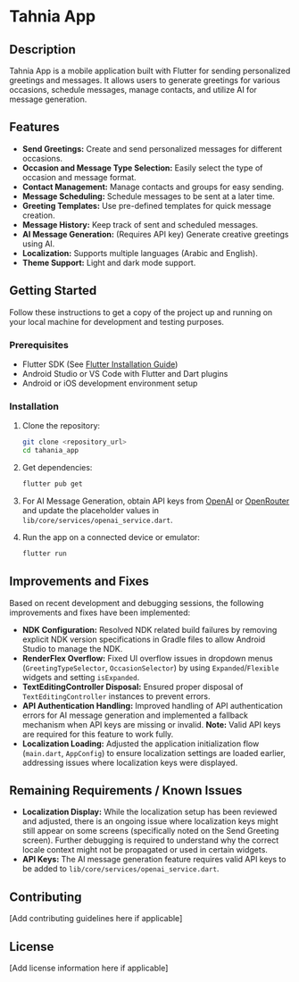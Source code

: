 # Tahnia App

## Description

Tahnia App is a mobile application built with Flutter for sending personalized greetings and messages. It allows users to generate greetings for various occasions, schedule messages, manage contacts, and utilize AI for message generation.

## Features

- **Send Greetings:** Create and send personalized messages for different occasions.
- **Occasion and Message Type Selection:** Easily select the type of occasion and message format.
- **Contact Management:** Manage contacts and groups for easy sending.
- **Message Scheduling:** Schedule messages to be sent at a later time.
- **Greeting Templates:** Use pre-defined templates for quick message creation.
- **Message History:** Keep track of sent and scheduled messages.
- **AI Message Generation:** (Requires API key) Generate creative greetings using AI.
- **Localization:** Supports multiple languages (Arabic and English).
- **Theme Support:** Light and dark mode support.

## Getting Started

Follow these instructions to get a copy of the project up and running on your local machine for development and testing purposes.

### Prerequisites

- Flutter SDK (See [Flutter Installation Guide](https://flutter.dev/docs/get-started/install))
- Android Studio or VS Code with Flutter and Dart plugins
- Android or iOS development environment setup

### Installation

1.  Clone the repository:

    ```bash
    git clone <repository_url>
    cd tahania_app
    ```

2.  Get dependencies:

    ```bash
    flutter pub get
    ```

3.  For AI Message Generation, obtain API keys from [OpenAI](https://openai.com/) or [OpenRouter](https://openrouter.ai/) and update the placeholder values in `lib/core/services/openai_service.dart`.

4.  Run the app on a connected device or emulator:

    ```bash
    flutter run
    ```

## Improvements and Fixes

Based on recent development and debugging sessions, the following improvements and fixes have been implemented:

- **NDK Configuration:** Resolved NDK related build failures by removing explicit NDK version specifications in Gradle files to allow Android Studio to manage the NDK.
- **RenderFlex Overflow:** Fixed UI overflow issues in dropdown menus (`GreetingTypeSelector`, `OccasionSelector`) by using `Expanded`/`Flexible` widgets and setting `isExpanded`.
- **TextEditingController Disposal:** Ensured proper disposal of `TextEditingController` instances to prevent errors.
- **API Authentication Handling:** Improved handling of API authentication errors for AI message generation and implemented a fallback mechanism when API keys are missing or invalid. **Note:** Valid API keys are required for this feature to work fully.
- **Localization Loading:** Adjusted the application initialization flow (`main.dart`, `AppConfig`) to ensure localization settings are loaded earlier, addressing issues where localization keys were displayed.

## Remaining Requirements / Known Issues

- **Localization Display:** While the localization setup has been reviewed and adjusted, there is an ongoing issue where localization keys might still appear on some screens (specifically noted on the Send Greeting screen). Further debugging is required to understand why the correct locale context might not be propagated or used in certain widgets.
- **API Keys:** The AI message generation feature requires valid API keys to be added to `lib/core/services/openai_service.dart`.

## Contributing

[Add contributing guidelines here if applicable]

## License

[Add license information here if applicable]
